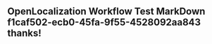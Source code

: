 <properties
ms.topic="hero-topic"
ms.test1="hero-topic"
ms.test2="test"/>

## OpenLocalization Workflow Test MarkDown f1caf502-ecb0-45fa-9f55-4528092aa843 thanks!
